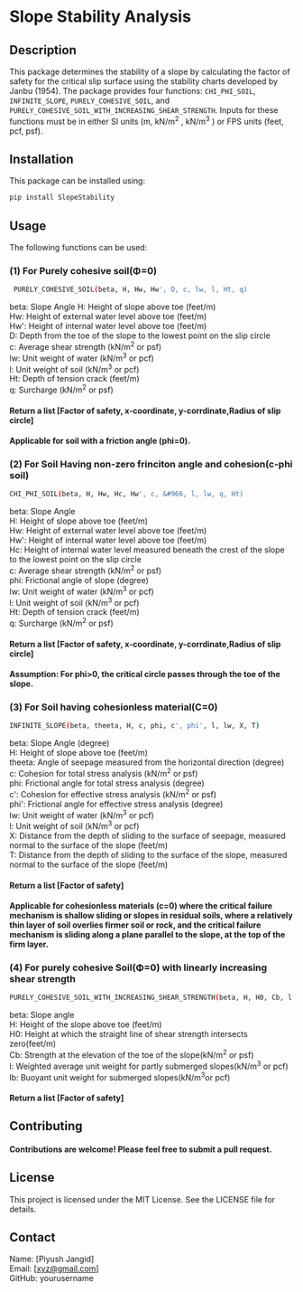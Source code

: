 # Slope Stability Analysis

## Description

This package determines the stability of a slope by calculating the factor of safety for the critical slip surface using the stability charts developed by Janbu (1954). The package provides four functions: `CHI_PHI_SOIL`, `INFINITE_SLOPE`, `PURELY_COHESIVE_SOIL`, and `PURELY_COHESIVE_SOIL_WITH_INCREASING_SHEAR_STRENGTH`. Inputs for these functions must be in either SI units (m, kN/m<sup>2</sup> , kN/m<sup>3</sup> ) or FPS units (feet, pcf, psf).

## Installation

This package can be installed using:

```sh
pip install SlopeStability
```

## Usage
The following functions can be used:
### (1) For Purely cohesive soil(Φ=0)
```sh
 PURELY_COHESIVE_SOIL(beta, H, Hw, Hw', D, c, lw, l, Ht, q)
```
beta: Slope Angle
H: Height of slope above toe (feet/m)<br />
Hw: Height of external water level above toe (feet/m)<br />
Hw': Height of internal water level above toe (feet/m)<br />
D: Depth from the toe of the slope to the lowest point on the slip circle<br />
c: Average shear strength (kN/m<sup>2</sup> or psf)<br />
lw: Unit weight of water (kN/m<sup>3</sup> or pcf)<br />
l: Unit weight of soil (kN/m<sup>3</sup> or pcf)<br />
Ht: Depth of tension crack (feet/m)<br />
q: Surcharge (kN/m<sup>2</sup> or psf)<br />

#### Return a list [Factor of safety, x-coordinate, y-corrdinate,Radius of slip circle]
#### Applicable for soil with a friction angle (phi=0).

### (2) For Soil Having non-zero frinciton angle and cohesion(c-phi soil)

```sh
CHI_PHI_SOIL(beta, H, Hw, Hc, Hw', c, &#966, l, lw, q, Ht)
```
beta: Slope Angle<br />
H: Height of slope above toe (feet/m)<br />
Hw: Height of external water level above toe (feet/m)<br />
Hw': Height of internal water level above toe (feet/m)<br />
Hc: Height of internal water level measured beneath the crest of the slope to the lowest point on the slip circle<br />
c: Average shear strength (kN/m<sup>2</sup> or psf)<br />
phi: Frictional angle of slope (degree)<br />
lw: Unit weight of water (kN/m<sup>3</sup> or pcf)<br />
l: Unit weight of soil (kN/m<sup>3</sup> or pcf)<br />
Ht: Depth of tension crack (feet/m)<br />
q: Surcharge (kN/m<sup>2</sup> or psf)<br />

#### Return a list [Factor of safety, x-coordinate, y-corrdinate,Radius of slip circle]
#### Assumption: For phi>0, the critical circle passes through the toe of the slope.

### (3) For Soil having cohesionless material(C=0)
```sh
INFINITE_SLOPE(beta, theeta, H, c, phi, c', phi', l, lw, X, T)
```
beta: Slope Angle (degree)<br />
H: Height of slope above toe (feet/m)<br />
theeta: Angle of seepage measured from the horizontal direction (degree)<br />
c: Cohesion for total stress analysis (kN/m<sup>2</sup> or psf)<br />
phi: Frictional angle for total stress analysis (degree)<br />
c': Cohesion for effective stress analysis (kN/m<sup>2</sup> or psf)<br />
phi': Frictional angle for effective stress analysis (degree)<br />
lw: Unit weight of water (kN/m<sup>3</sup> or pcf)<br />
l: Unit weight of soil (kN/m<sup>3</sup> or pcf)<br />
X: Distance from the depth of sliding to the surface of seepage, measured normal to the surface of the slope (feet/m)<br />
T: Distance from the depth of sliding to the surface of the slope, measured normal to the surface of the slope (feet/m)<br />

#### Return a list [Factor of safety]
#### Applicable for cohesionless materials (c=0) where the critical failure mechanism is shallow sliding or slopes in residual soils, where a relatively thin layer of soil overlies firmer soil or rock, and the critical failure mechanism is sliding along a plane parallel to the slope, at the top of the firm layer.

### (4) For purely cohesive Soil(Φ=0) with linearly increasing shear strength 

```sh
PURELY_COHESIVE_SOIL_WITH_INCREASING_SHEAR_STRENGTH(beta, H, H0, Cb, l, lb)
```
beta: Slope angle<br />
H: Height of the slope above toe (feet/m)<br />
H0: Height at which the straight line of shear strength intersects zero(feet/m)<br />
Cb: Strength at the elevation of the toe of the slope(kN/m<sup>2</sup> or psf)<br />
l: Weighted average unit weight for partly submerged slopes(kN/m<sup>3</sup> or pcf)<br />
lb: Buoyant unit weight for submerged slopes(kN/m<sup>3</sup>or pcf)<br />

#### Return a list [Factor of safety]

## Contributing
#### Contributions are welcome! Please feel free to submit a pull request.

## License
This project is licensed under the MIT License. See the LICENSE file for details.

## Contact
Name: [Piyush Jangid]<br />
Email: [xyz@gmail.com]<br />
GitHub: yourusername